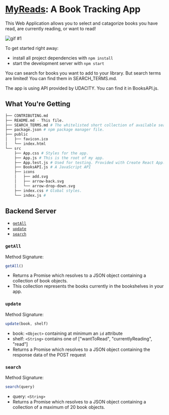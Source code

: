 # [MyReads](https://github.com/GonEbal/MyReads): A Book Tracking App

This Web Application allows you to select and catagorize books you have read, are currently reading, or want to read!

![gif #1](public/preview.gif)

To get started right away:

* install all project dependencies with `npm install`
* start the development server with `npm start`

You can search for books you want to add to your library.
But search terms are limited! You can find them in SEARCH_TERMS.md.

The app is using API provided by UDACITY. You can find it in BooksAPI.js.

## What You're Getting
```bash
├── CONTRIBUTING.md
├── README.md - This file.
├── SEARCH_TERMS.md # The whitelisted short collection of available search terms.
├── package.json # npm package manager file.
├── public
│   ├── favicon.ico
│   └── index.html
└── src
    ├── App.css # Styles for the app.
    ├── App.js # This is the root of my app.
    ├── App.test.js # Used for testing. Provided with Create React App.
    ├── BooksAPI.js # A JavaScript API
    ├── icons
    │   ├── add.svg
    │   ├── arrow-back.svg
    │   └── arrow-drop-down.svg
    ├── index.css # Global styles.
    └── index.js #
```

## Backend Server

* [`getAll`](#getall)
* [`update`](#update)
* [`search`](#search)

### `getAll`

Method Signature:

```js
getAll()
```

* Returns a Promise which resolves to a JSON object containing a collection of book objects.
* This collection represents the books currently in the bookshelves in your app.

### `update`

Method Signature:

```js
update(book, shelf)
```

* book: `<Object>` containing at minimum an `id` attribute
* shelf: `<String>` contains one of ["wantToRead", "currentlyReading", "read"]
* Returns a Promise which resolves to a JSON object containing the response data of the POST request

### `search`

Method Signature:

```js
search(query)
```

* query: `<String>`
* Returns a Promise which resolves to a JSON object containing a collection of a maximum of 20 book objects.
